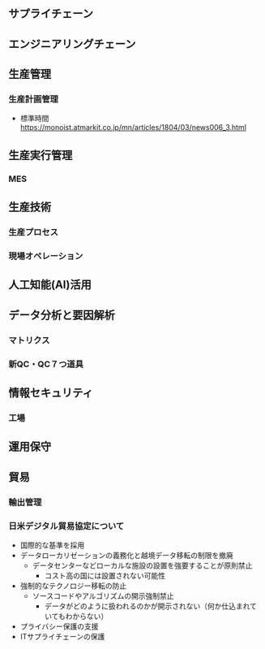 ## サプライチェーン
## エンジニアリングチェーン
## 生産管理
### 生産計画管理
* 標準時間
	https://monoist.atmarkit.co.jp/mn/articles/1804/03/news006_3.html
## 生産実行管理
### MES
## 生産技術
### 生産プロセス
### 現場オペレーション

## 人工知能(AI)活用
## データ分析と要因解析
### マトリクス
### 新QC・QC７つ道具
## 情報セキュリティ
### 工場
## 運用保守

## 貿易
### 輸出管理
### 日米デジタル貿易協定について
* 国際的な基準を採用
* データローカリゼーションの義務化と越境データ移転の制限を撤廃
  + データセンターなどローカルな施設の設置を強要することが原則禁止
    - コスト高の国には設置されない可能性
* 強制的なテクノロジー移転の防止
  + ソースコードやアルゴリズムの開示強制禁止
    - データがどのように扱われるのかが開示されない（何か仕込まれていてもわからない）
* プライバシー保護の支援
* ITサプライチェーンの保護